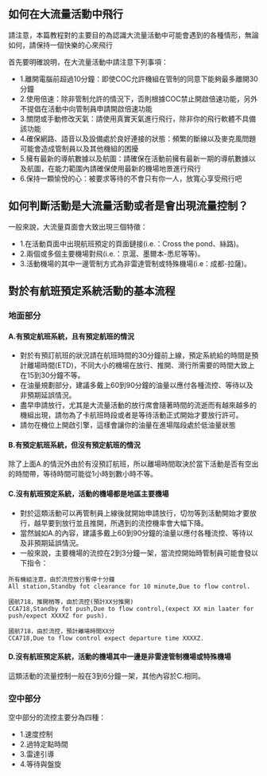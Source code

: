 ## 如何在大流量活動中飛行
請注意，本篇教程對的主要目的為認識大流量活動中可能會遇到的各種情形，無論如何，請保持一個快樂的心來飛行

首先要明確說明，在大流量活動中請注意下列事項：
+ 1.離開電腦前超過10分鐘：即使COC允許機組在管制的同意下能夠最多離開30分鐘
+ 2.使用倍速：除非管制允許的情況下，否則根據COC禁止開啟倍速功能，另外不提倡在活動中向管制員申請開啟倍速功能
+ 3.關閉或手動修改天氣：請使用真實天氣進行飛行，除非你的飛行軟體不具備該功能
+ 4.確保網路、語音以及設備處於良好連接的狀態：頻繁的斷線以及麥克風問題可能會造成管制員以及其他機組的困擾
+ 5.擁有最新的導航數據以及航圖：請確保在活動前擁有最新一期的導航數據以及航圖，在能力範圍內請確保使用最新的機場地景進行飛行
+ 6.保持一顆愉悅的心：被要求等待的不會只有你一人，放寬心享受飛行吧

## 如何判斷活動是大流量活動或者是會出現流量控制？
一般來說，大流量頁面會大致出現三個特徵：
+ 1.在活動頁面中出現航班預定的頁面鏈接(i.e.：Cross the pond、絲路)。
+ 2.兩個或多個主要機場對飛(i.e.：京滬、墨爾本-悉尼等等)。
+ 3.活動機場的其中一邊管制方式為非雷達管制或特殊機場(i.e：成都-拉薩)。

## 對於有航班預定系統活動的基本流程
### 地面部分
#### A.有預定航班系統，且有預定航班的情況
+ 對於有預訂航班的狀況請在航班時間的30分鐘前上線，預定系統給的時間是預計離場時間(ETD)，不同大小的機場在放行、推開、滑行所需要的時間大致上在15到30分鐘不等。
+ 在油量規劃部分，建議多戴上60到90分鐘的油量以應付各種流控、等待以及非預期延誤情況。
+ 盡早申請放行，尤其是大流量活動的放行席會隨著時間的流逝而有越來越多的機組出現，請勿為了卡航班時段或者是等待活動正式開始才要放行許可。
+ 請勿在機位上開啟引擎，這樣會讓你的油量在進場階段處於低油量狀態

#### B.有預定航班系統，但沒有預定航班的情況
除了上面A.的情況外由於有沒預訂航班，所以離場時間取決於當下活動是否有空出的時間帶，等待時間可能從1小時到數小時不等。

#### C.沒有航班預定系統，活動的機場都是地區主要機場
+ 對於這類活動可以再管制員上線後就開始申請放行，切勿等到活動開始才要放行，越早要到放行並且推開，所遇到的流控機率會大幅下降。
+ 當然誠如A.的內容，建議多戴上60到90分鐘的油量以應付各種流控、等待以及非預期延誤情況。
+ 一般來說，主要機場的流控在2到3分鐘一架，當流控開始時管制員可能會發以下指令：
```
所有機組注意，由於流控放行暫停十分鐘
All station,Standby fot clearance for 10 minute,Due to flow control.

國航718，推開梢等，由於流控(預計XX分推開)
CCA718,Standby fot push,Due to flow control,(expect XX min laater for push/expect XXXXZ for push).

國航718，由於流控，預計離場時間XX分
CCA718,Due to flow control expect departure time XXXXZ.
```

#### D.沒有航班預定系統，活動的機場其中一邊是非雷達管制機場或特殊機場
這類活動的流量控制一般在3到6分鐘一架，其他內容於C.相同。

### 空中部分
空中部分的流控主要分為四種：
+ 1.速度控制
+ 2.過特定點時間
+ 3.雷達引導
+ 4.等待與盤旋

